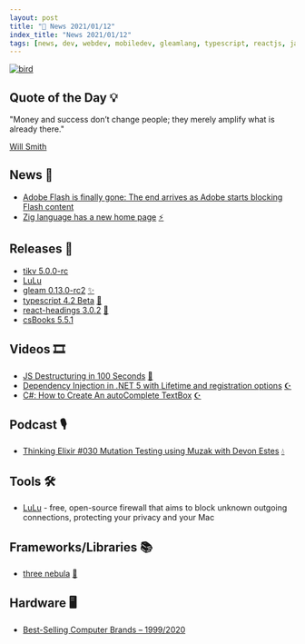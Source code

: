 ```yaml
---
layout: post
title: "📜 News 2021/01/12"
index_title: "News 2021/01/12"
tags: [news, dev, webdev, mobiledev, gleamlang, typescript, reactjs, javascript, csharp, dotnet, elixirlang, hardware]
---
```


<a href="https://daily-tech-news.github.io/2021/01/12/news.html">
  <img src="https://user-images.githubusercontent.com/430272/104396969-7c759480-552a-11eb-8a05-84b07d85a9b1.png"
     alt="bird"
     class="image">
</a>

## Quote of the Day 💡

"Money and success don’t change people; they merely amplify what is already there."

[Will Smith](https://en.wikipedia.org/wiki/Will_Smith)

## News 📰

- [Adobe Flash is finally gone: The end arrives as Adobe starts blocking Flash content](https://www.zdnet.com/article/adobe-flash-is-over-the-end-has-finally-arrived-as-adobe-starts-blocking-flash-content/)
- [Zig language has a new home page](https://ziglang.org/?%F0%9F%8E%8A) [⚡️](https://ziglang.org "#ziglang")

## Releases 🥳

- [tikv 5.0.0-rc](https://github.com/tikv/tikv/releases/tag/v5.0.0-rc)
- [LuLu](https://github.com/objective-see/LuLu/releases/tag/v2.1.0)
- [gleam 0.13.0-rc2](https://github.com/gleam-lang/gleam/releases/tag/v0.13.0-rc2) [✨](https://gleam.run "#gleamlang")
- [typescript 4.2 Beta](https://devblogs.microsoft.com/typescript/announcing-typescript-4-2-beta/) [🔷](https://www.typescriptlang.org "#typescript")
- [react-headings 3.0.2](https://github.com/alexnault/react-headings/releases/tag/v3.0.2) [🔶](https://reactjs.org "#reactjs")
- [csBooks 5.5.1](https://github.com/caesiumstudio/csBooks-updates/releases/tag/5.5.1)

## Videos 🎞

- [JS Destructuring in 100 Seconds](https://www.youtube.com/watch?v=UgEaJBz3bjY) [🔶](https://www.ecma-international.org "#javascript")
- [Dependency Injection in .NET 5 with Lifetime and registration options](https://www.youtube.com/watch?v=_oZ1M5dbWPU) [☪️ ](https://docs.microsoft.com/en-us/dotnet/csharp "#csharp #dotnet")
- [C#: How to Create An autoComplete TextBox](https://www.youtube.com/watch?v=ZEmeU6bu0JE) [☪️ ](https://docs.microsoft.com/en-us/dotnet/csharp "#csharp #dotnet")

## Podcast 🎙

- [Thinking Elixir #030 Mutation Testing using Muzak with Devon Estes](https://thinkingelixir.com/podcast-episodes/030-mutation-testing-using-muzak-with-devon-estes/) [💧](https://elixir-lang.org "#elixirlang")

## Tools 🛠

- [LuLu](https://objective-see.com/products/lulu.html) - free, open-source firewall that aims to block unknown outgoing connections, protecting your privacy and your Mac

## Frameworks/Libraries 📚

- [three nebula](https://three-nebula.org/) [🔶](https://www.ecma-international.org "#javascript")

## Hardware 🖥

- [Best-Selling Computer Brands – 1999/2020](https://www.statisticsanddata.org/best-selling-computer-brands-1996-2020/#page-content)

